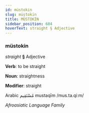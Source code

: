 ```yaml
---
id: müstokin
slug: müstokin
title: MÜSTOKİN
sidebar_position: 684
hoverText: straight § Adjective
---
```


### müstokin

*straight* **§** Adjective

**Verb**: to be straight

**Noun**: straightness

**Modifier**: straight

Arabic مُسْتَقِيم mustaqīm /mus.ta.qiːm/

*Afroasiatic Language Family*